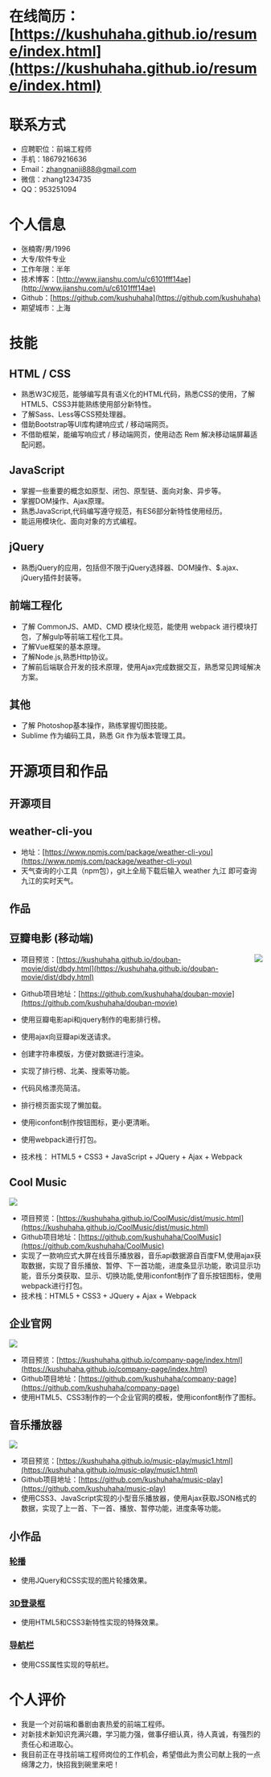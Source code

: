 # 在线简历：[https://kushuhaha.github.io/resume/index.html](https://kushuhaha.github.io/resume/index.html)

# 联系方式
- 应聘职位：前端工程师
- 手机：18679216636
- Email：zhangnanji888@gmail.com 
- 微信：zhang1234735
- QQ：953251094
# 个人信息
 - 张楠寄/男/1996 
 - 大专/软件专业 
 - 工作年限：半年
 - 技术博客：[http://www.jianshu.com/u/c6101fff14ae](http://www.jianshu.com/u/c6101fff14ae)
 - Github：[https://github.com/kushuhaha](https://github.com/kushuhaha)
 - 期望城市：上海
# 技能
## HTML / CSS
- 熟悉W3C规范，能够编写具有语义化的HTML代码，熟悉CSS的使用，了解HTML5、CSS3并能熟练使用部分新特性。
- 了解Sass、Less等CSS预处理器。
- 借助Bootstrap等UI库构建响应式 / 移动端网页。
- 不借助框架，能编写响应式 / 移动端网页，使用动态 Rem 解决移动端屏幕适配问题。
## JavaScript
- 掌握一些重要的概念如原型、闭包、原型链、面向对象、异步等。
- 掌握DOM操作、Ajax原理。
- 熟悉JavaScript,代码编写遵守规范，有ES6部分新特性使用经历。
- 能运用模块化、面向对象的方式编程。
## jQuery
- 熟悉jQuery的应用，包括但不限于jQuery选择器、DOM操作、$.ajax、jQuery插件封装等。
## 前端工程化 
- 了解 CommonJS、AMD、CMD 模块化规范，能使用 webpack 进行模块打包，了解gulp等前端工程化工具。
- 了解Vue框架的基本原理。
- 了解Node.js,熟悉Http协议。
- 了解前后端联合开发的技术原理，使用Ajax完成数据交互，熟悉常见跨域解决方案。
## 其他
- 了解 Photoshop基本操作，熟练掌握切图技能。
- Sublime 作为编码工具，熟悉 Git 作为版本管理工具。
# 开源项目和作品
## 开源项目
## weather-cli-you
- 地址：[https://www.npmjs.com/package/weather-cli-you](https://www.npmjs.com/package/weather-cli-you)
- 天气查询的小工具（npm包），git上全局下载后输入 weather 九江 即可查询九江的实时天气。
## 作品
## 豆瓣电影 (移动端)

<img align="right" src="http://ww1.sinaimg.cn/mw690/0069jr7igy1fo4p6cxqxsj306r0bwabc.jpg"/>

- 项目预览：[https://kushuhaha.github.io/douban-movie/dist/dbdy.html](https://kushuhaha.github.io/douban-movie/dist/dbdy.html)

- Github项目地址：[https://github.com/kushuhaha/douban-movie](https://github.com/kushuhaha/douban-movie)

- 使用豆瓣电影api和jquery制作的电影排行榜。

- 使用ajax向豆瓣api发送请求。

- 创建字符串模版，方便对数据进行渲染。

- 实现了排行榜、北美、搜索等功能。

- 代码风格漂亮简洁。

- 排行榜页面实现了懒加载。

- 使用iconfont制作按钮图标，更小更清晰。

- 使用webpack进行打包。

- 技术栈： HTML5 + CSS3 + JavaScript + JQuery + Ajax + Webpack
## Cool Music

<img src="http://ww1.sinaimg.cn/large/0069jr7igy1fo4oeek844j311y0hrx2a.jpg"/>

- 项目预览：[https://kushuhaha.github.io/CoolMusic/dist/music.html](https://kushuhaha.github.io/CoolMusic/dist/music.html)
- Github项目地址：[https://github.com/kushuhaha/CoolMusic](https://github.com/kushuhaha/CoolMusic) 
- 实现了一款响应式大屏在线音乐播放器，音乐api数据源自百度FM,使用ajax获取数据，实现了音乐播放、暂停、下一首功能，进度条显示功能，歌词显示功能，音乐分类获取、显示、切换功能,使用iconfont制作了音乐按钮图标，使用webpack进行打包。
- 技术栈：HTML5 + CSS3 + JQuery + Ajax + Webpack
## 企业官网

<img src="http://ww1.sinaimg.cn/large/0069jr7igy1fo4ogil84fj311d0hlqhs.jpg"/>

- 项目预览：[https://kushuhaha.github.io/company-page/index.html](https://kushuhaha.github.io/company-page/index.html)
- Github项目地址：[https://github.com/kushuhaha/company-page](https://github.com/kushuhaha/company-page)
- 使用HTML5、CSS3制作的一个企业官网的模板，使用iconfont制作了图标。
## 音乐播放器

<img src="http://ww1.sinaimg.cn/large/0069jr7igy1fo4oh0pb48j311v0hrdoj.jpg"/>

- 项目预览：[https://kushuhaha.github.io/music-play/music1.html](https://kushuhaha.github.io/music-play/music1.html)
- Github项目地址：[https://github.com/kushuhaha/music-play](https://github.com/kushuhaha/music-play)
- 使用CSS3、JavaScript实现的小型音乐播放器，使用Ajax获取JSON格式的数据，实现了上一首、下一首、播放、暂停功能，进度条等功能。
## 小作品
### [轮播](https://kushuhaha.github.io/exercise/projects/carousel.html)
- 使用JQuery和CSS实现的图片轮播效果。
### [3D登录框](https://kushuhaha.github.io/exercise/projects/3Dlogin.html)
- 使用HTML5和CSS3新特性实现的特殊效果。
### [导航栏](https://kushuhaha.github.io/exercise/projects/navbar.html)
- 使用CSS属性实现的导航栏。
# 个人评价
- 我是一个对前端和番剧由衷热爱的前端工程师。
- 对新技术新知识充满兴趣，学习能力强，做事仔细认真，待人真诚，有强烈的责任心和进取心。
- 我目前正在寻找前端工程师岗位的工作机会，希望借此为贵公司献上我的一点绵薄之力，快招我到碗里来吧！
